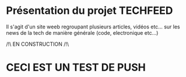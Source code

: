 # Présentation du projet TECHFEED
Il s'agit d'un site weeb regroupant plusieurs articles, vidéos etc... sur les news de la tech de manière générale (code, electronique etc...)

/!\ EN CONSTRUCTION /!\

# CECI EST UN TEST DE PUSH

